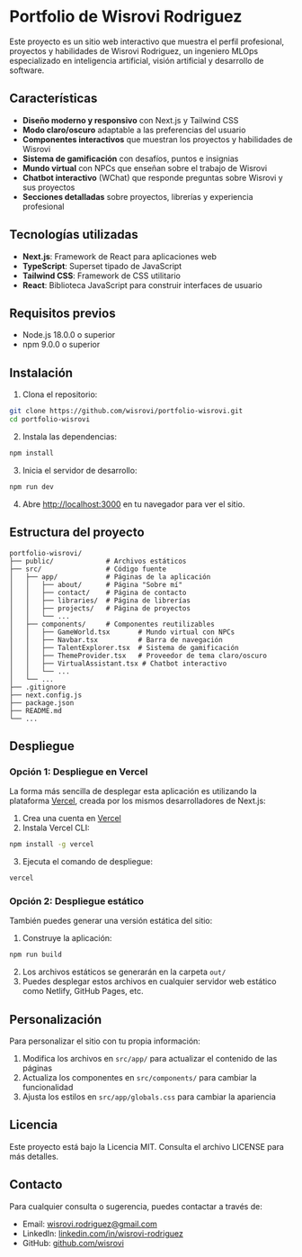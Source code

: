 # Portfolio de Wisrovi Rodriguez

Este proyecto es un sitio web interactivo que muestra el perfil profesional, proyectos y habilidades de Wisrovi Rodriguez, un ingeniero MLOps especializado en inteligencia artificial, visión artificial y desarrollo de software.

## Características

- **Diseño moderno y responsivo** con Next.js y Tailwind CSS
- **Modo claro/oscuro** adaptable a las preferencias del usuario
- **Componentes interactivos** que muestran los proyectos y habilidades de Wisrovi
- **Sistema de gamificación** con desafíos, puntos e insignias
- **Mundo virtual** con NPCs que enseñan sobre el trabajo de Wisrovi
- **Chatbot interactivo** (WChat) que responde preguntas sobre Wisrovi y sus proyectos
- **Secciones detalladas** sobre proyectos, librerías y experiencia profesional

## Tecnologías utilizadas

- **Next.js**: Framework de React para aplicaciones web
- **TypeScript**: Superset tipado de JavaScript
- **Tailwind CSS**: Framework de CSS utilitario
- **React**: Biblioteca JavaScript para construir interfaces de usuario

## Requisitos previos

- Node.js 18.0.0 o superior
- npm 9.0.0 o superior

## Instalación

1. Clona el repositorio:
```bash
git clone https://github.com/wisrovi/portfolio-wisrovi.git
cd portfolio-wisrovi
```

2. Instala las dependencias:
```bash
npm install
```

3. Inicia el servidor de desarrollo:
```bash
npm run dev
```

4. Abre [http://localhost:3000](http://localhost:3000) en tu navegador para ver el sitio.

## Estructura del proyecto

```
portfolio-wisrovi/
├── public/             # Archivos estáticos
├── src/                # Código fuente
│   ├── app/            # Páginas de la aplicación
│   │   ├── about/      # Página "Sobre mí"
│   │   ├── contact/    # Página de contacto
│   │   ├── libraries/  # Página de librerías
│   │   ├── projects/   # Página de proyectos
│   │   └── ...
│   ├── components/     # Componentes reutilizables
│   │   ├── GameWorld.tsx       # Mundo virtual con NPCs
│   │   ├── Navbar.tsx          # Barra de navegación
│   │   ├── TalentExplorer.tsx  # Sistema de gamificación
│   │   ├── ThemeProvider.tsx   # Proveedor de tema claro/oscuro
│   │   ├── VirtualAssistant.tsx # Chatbot interactivo
│   │   └── ...
│   └── ...
├── .gitignore
├── next.config.js
├── package.json
├── README.md
└── ...
```

## Despliegue

### Opción 1: Despliegue en Vercel

La forma más sencilla de desplegar esta aplicación es utilizando la plataforma [Vercel](https://vercel.com), creada por los mismos desarrolladores de Next.js:

1. Crea una cuenta en [Vercel](https://vercel.com/signup)
2. Instala Vercel CLI:
```bash
npm install -g vercel
```
3. Ejecuta el comando de despliegue:
```bash
vercel
```

### Opción 2: Despliegue estático

También puedes generar una versión estática del sitio:

1. Construye la aplicación:
```bash
npm run build
```
2. Los archivos estáticos se generarán en la carpeta `out/`
3. Puedes desplegar estos archivos en cualquier servidor web estático como Netlify, GitHub Pages, etc.

## Personalización

Para personalizar el sitio con tu propia información:

1. Modifica los archivos en `src/app/` para actualizar el contenido de las páginas
2. Actualiza los componentes en `src/components/` para cambiar la funcionalidad
3. Ajusta los estilos en `src/app/globals.css` para cambiar la apariencia

## Licencia

Este proyecto está bajo la Licencia MIT. Consulta el archivo LICENSE para más detalles.

## Contacto

Para cualquier consulta o sugerencia, puedes contactar a través de:
- Email: wisrovi.rodriguez@gmail.com
- LinkedIn: [linkedin.com/in/wisrovi-rodriguez](https://www.linkedin.com/in/wisrovi-rodriguez/)
- GitHub: [github.com/wisrovi](https://github.com/wisrovi/)
